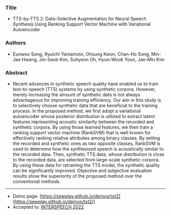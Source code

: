 
### Title
- TTS-by-TTS 2: Data-Selective Augmentation for Neural Speech Synthesis Using Ranking Support Vector Machine with Variational Autoencoder
### Authors
- Eunwoo Song, Ryuichi Yamamoto, Ohsung Kwon, Chan-Ho Song, Min-Jae Hwang, Jin-Seob Kim, Suhyeon Oh, Hyun-Wook Yoon, Jae-Min Kim
### Abstract
- Recent advances in synthetic speech quality have enabled us to train text-to-speech (TTS) systems by using synthetic corpora. However, merely increasing the amount of synthetic data is not always advantageous for improving training efficiency. Our aim in this study is to selectively choose synthetic data that are beneficial to the training process. In the proposed method, we first adopt a variational autoencoder whose posterior distribution is utilized to extract latent features representing acoustic similarity between the recorded and synthetic corpora. By using those learned features, we then train a ranking support vector machine (RankSVM) that is well known for effectively ranking relative attributes among binary classes. By setting the recorded and synthetic ones as two opposite classes, RankSVM is used to determine how the synthesized speech is acoustically similar to the recorded data. Then, synthetic TTS data, whose distribution is close to the recorded data, are selected from large-scale synthetic corpora. By using these data for retraining the TTS model, the synthetic quality can be significantly improved. Objective and subjective evaluation results show the superiority of the proposed method over the conventional methods.
---

- Demo page: [https://sewplay.github.io/demos/txt2](https://sewplay.github.io/demos/txt2/)
- Accepted to: [INTERSPEECH 2022](http://www.interspeech2022.org/)